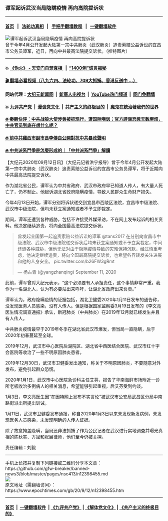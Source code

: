 ### 谭军起诉武汉当局隐瞒疫情 再向高院提诉状
------------------------

#### [首页](https://github.com/gfw-breaker/banned-news3/blob/master/README.md) &nbsp;&nbsp;|&nbsp;&nbsp; [法轮功真相](https://github.com/begood0513/basic/blob/master/README.md)  &nbsp;&nbsp;|&nbsp;&nbsp; [手把手翻墙教程](https://github.com/gfw-breaker/guides/wiki)  &nbsp;&nbsp;|&nbsp;&nbsp; [一键翻墙软件](https://github.com/gfw-breaker/nogfw/blob/master/README.md)  



<div><img alt="谭军起诉武汉当局隐瞒疫情 再向高院提诉状" class="attachment-djy_600_400 size-djy_600_400 wp-post-image" src="https://i.epochtimes.com/assets/uploads/2020/09/page-2-600x400.jpg"/>
<div class="caption">
 曾于今年4月公开发起大陆第一宗中共肺炎（武汉肺炎）追责索赔公益诉讼的宜昌市公务员谭军，近日，再向中共最高法院提交诉状。（推特图片）
</div></div><hr/>

#### 💥 [《伪火》 - 天安门自焚真相 ](http://141.164.51.119:10000/videos/blog/weihuo.html)&nbsp; |&nbsp; [“1400例”谎言揭秘  ](http://141.164.51.119:10000/videos/blog/jiexi1400.html)

#### [ 🎬  翻墙必看视频（八九六四、法轮功、709大抓捕、香港反送中 ...）](https://github.com/gfw-breaker/links/blob/master/banned.md)

#### 网站代理：[大纪元新闻网](http://167.172.10.89:10080/gb/) &nbsp;|&nbsp; [新唐人电视台](http://167.172.10.89:8808/gb/)  &nbsp;|&nbsp; [YouTube热门频道](http://158.247.203.241/youtube.html) &nbsp;|&nbsp; [网门免翻墙](http://158.247.203.241:11000/show.aspx?name=ogHome)

#### 💥 [九评共产党](http://141.164.51.119:10000/videos/res/jiuping/)&nbsp; |&nbsp; [漫谈党文化](http://141.164.51.119:10000/videos/res/mtdwh/)&nbsp; |&nbsp; [共产主义的终极目的](http://141.164.51.119:10000/videos/res/zjmd/)&nbsp; |&nbsp; [魔鬼在統治著我們的世界](http://141.164.51.119:10000/videos/res/TheSpecter/)  

#### [ 🔥  秦鹏快评：中共战狼大使涉黄被抓现行，遭国际嘲讽；官方辟谣恐惹无数麻烦，中共官员到底在想什么呢？](http://141.164.51.119:10000/videos/news/qp03.html)

#### [ 🔥  前中共雞西市副市長李傳良公開對抗中共暴政聲明](http://141.164.51.119:10000/videos/news/../tui/index.html)

#### [ 🔥  中共派系鬥爭是怎麼形成的｜「中共派系鬥爭」解讀](http://141.164.51.119:10000/videos/news/don02.html)

<div><p>
 【大纪元2020年09月12日讯】（大纪元记者洪宁报导）曾于今年4月公开发起大陆第一宗中共肺炎（武汉肺炎）追责索赔公益诉讼的宜昌市公务员谭军，将于近期向中共最高法院提交诉状。
</p>
<p>
 作为湖北省公民，谭军认为中共省政府、武汉市政府早已知道人传人，有大量人死亡了，仍不制止。他起诉湖北省政府隐瞒疫情，导致人民群众生命财产损失。
</p>
<p>
 今年4月13日开始，谭军分别将诉状递交到宜昌市西陵区法院，宜昌市中级法院、武汉市中级法院，但均未获立案通知或者不予立即裁定。
</p>
<p>
 期间，谭军还遭到各种威胁，包括不许接受外媒采访，不在网上发布起诉的相关资料。他决定继续追责，将向全国最高法院提交诉状。
</p>
<blockquote class="twitter-tweet">
 <p dir="ltr" lang="zh">
  曾发起全国第一起追责索赔公益诉讼的谭军
  <ok href="https://twitter.com/tans2017?ref_src=twsrc%5Etfw">
   @tans2017
  </ok>
  在分别向宜昌市中级法院、武汉市中级法院递交诉状后均未获立案通知或不予立案裁定，中间还遭各种威胁，但他无法对由于隐瞒疫情导致的灾难保持沉默，经过慎重考虑，他决定继续追责，将向全国最高院提交诉状，也希望各界转发关注进展和他的人身安全。
  <ok href="https://t.co/b26FW3gRmt">
   pic.twitter.com/b26FW3gRmt
  </ok>
 </p>
 <p>
  — 杨占青 (@yangzhanqing)
  <ok href="https://twitter.com/yangzhanqing/status/1304212263201640450?ref_src=twsrc%5Etfw">
   September 11, 2020
  </ok>
 </p>
</blockquote>
<p>
</p>
<p>
 此前，谭军曾对大纪元表示，“这个必须要有人承担责任，这个事情非常严重。我作为一名湖北人，认为有必要站出来呼吁，让湖北省政府出来负责。”
</p>
<p>
 谭军认为，政府隐瞒疫情的证据包括，湖北卫健委2020年1月11日发布的通告称，没发现医务人员感染，没有人传人。但是根据国家监察委3月19日发布的《李文亮医生情况调查通报》承认，新冠肺炎（中共肺炎）在2019年12月就已经发生并且有人传人。
</p>
<p>
 中共肺炎疫情最早于2019年冬季在湖北省武汉市爆发，但当局一直隐瞒，后于2020年初春蔓延至全球。
</p>
<p>
 2019年12月，武汉市中心医院后湖院区、湖北省中西医结合医院、武汉市红十字会医院等收治了一些不明原因肺炎患者。
</p>
<p>
 2019年12月30日，武汉市卫健委发出通知，称关于不明原因肺炎，不要随意对外发布，避免引起群众恐慌。
</p>
<p>
 2020年1月1日，武汉市中心医院急诊科主任艾芬，报告了华南海鲜市场附近一诊所老板收治多例病人的相关消息，希望能够引起重视，后艾芬受到约谈。
</p>
<p>
 1月3日，李文亮医生因“在因特网上发布不实言论”被武汉市公安局武昌区分局中南路街派出所提出训诫。
</p>
<p>
 1月11日，武汉市卫健委发布通报，称自2020年1月3日以来未发现新发病例，未发现医务人员感染，未发现明确的人传人证据。
</p>
<p>
 除了故意掩盖隐瞒，当局还非法抓捕了作为公民记者在武汉进行实地调查并曝光真相的陈秋实、方斌和张展律师，他们至今仍被关押。
</p>
<p>
 责任编辑：刘毅
</p>
</div>
<hr/>
手机上长按并复制下列链接或二维码分享本文章：<br/>
https://github.com/gfw-breaker/banned-news3/blob/master/pages/nsc413/n12398455.md <br/>
<a href='https://github.com/gfw-breaker/banned-news3/blob/master/pages/nsc413/n12398455.md'><img src='https://github.com/gfw-breaker/banned-news3/blob/master/pages/nsc413/n12398455.md.png'/></a> <br/>
原文地址（需翻墙访问）：https://www.epochtimes.com/gb/20/9/12/n12398455.htm


------------------------
#### [首页](https://github.com/gfw-breaker/banned-news3/blob/master/README.md) &nbsp;|&nbsp; [一键翻墙软件](https://github.com/gfw-breaker/nogfw/blob/master/README.md) &nbsp;| [《九评共产党》](https://github.com/gfw-breaker/9ping.md/blob/master/README.md#九评之一评共产党是什么) | [《解体党文化》](https://github.com/gfw-breaker/jtdwh.md/blob/master/README.md) | [《共产主义的终极目的》](https://github.com/gfw-breaker/gczydzjmd.md/blob/master/README.md)


<img src='http://gfw-breaker.win/banned-news3/pages/nsc413/n12398455.md' width='0px' height='0px'/>